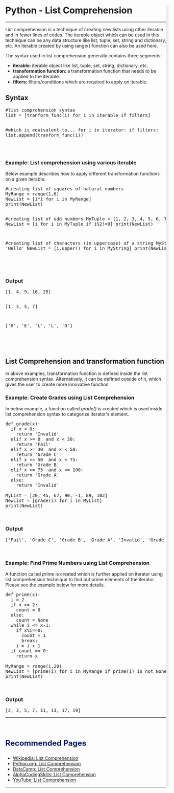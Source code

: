 

<!DOCTYPE html>
<html lang="en-US">
<head>
<meta charset="utf-8">
<title>Python List Comprehension</title>
<meta name="keywords" content="Python List Comprehension"/>
<meta name="Description" content="Python List Comprehension"/>
      
<meta name="viewport" content="width=device-width, initial-scale=1, shrink-to-fit=no">
<link rel="stylesheet" href="https://stackpath.bootstrapcdn.com/bootstrap/4.3.1/css/bootstrap.min.css" integrity="sha384-ggOyR0iXCbMQv3Xipma34MD+dH/1fQ784/j6cY/iJTQUOhcWr7x9JvoRxT2MZw1T" crossorigin="anonymous">
<script src="https://cdn.jsdelivr.net/gh/google/code-prettify@master/loader/run_prettify.js"></script>

</head>
<body>


<div class="container-fluid pt-2 pb-2 pl-4 pr-4">
<div class="row">
<div class="col-lg-2 d-none d-lg-block">
  
</div>
<div class="col-lg-8 p-2 bg-white" style=" box-shadow: 10px 0 5px -2px hsl(240, 20%, 93%);"> 


<h1><strong>Python - List Comprehension</strong></h1><hr class="m-1">

<p>List comprehension is a technique of creating new lists using other iterable and in fewer lines of codes. The iterable object which can be used in this technique can be any data structure like list, tuple, set, string and dictionary, etc. An iterable created by using range() function can also be used here.</p>
<p>The syntax used in list comprehension generally contains three segments:<p>
<ul>
<li><strong>iterable: </strong>iterable object like list, tuple, set, string, dictionary, etc.</li>
<li><strong>transformation function: </strong>a transformation function that needs to be applied to the iterable.</li>
<li><strong>filters: </strong>filters/conditions which are required to apply on iterable.</li>
</ul>

<h2>Syntax</h2>
<pre class="prettyprint notranslate">
#list comprehension syntax
list = [tranform_func(i) for i in iterable if filters]

#which is equivalent to...
for i in iterator:
  if filters:
    list.append(tranform_func(i))
</pre>
<br>


<h3>Example: List comprehension using various iterable</h3>
<p>Below example describes how to apply different transformation functions on a given iterable.</p>	
<pre class="prettyprint notranslate">
#creating list of squares of natural numbers
MyRange = range(1,6)
NewList = [i*i for i in MyRange]
print(NewList)

#creating list of odd numbers
MyTuple = (1, 2, 3, 4, 5, 6, 7, 8)
NewList = [i for i in MyTuple if i%2!=0]
print(NewList)


#creating list of characters (in uppercase) of a string 
MyString = 'Hello'
NewList = [i.upper() for i in MyString]
print(NewList)

</pre>
<br>

<h3>Output</h3>	
<pre class="prettyprint notranslate">
[1, 4, 9, 16, 25]

[1, 3, 5, 7]

['H', 'E', 'L', 'L', 'O']

</pre>
<br>

<h2>List Comprehension and transformation function</h2>
<p>In above examples, transformation function is defined inside the list comprehension syntax. Alternatively, it can be defined outside of it, which gives the user to create more innovative function.</p>
<h3>Example: Create Grades using List Comprehension</h3>
<p>In below example, a function called <i>grade()</i> is created which is used inside list comprehension syntax to categorize iterator's element.</p>
  
<pre class="prettyprint notranslate">
def grade(x):
  if x &lt; 0:
    return 'Invalid'
  elif x &gt;= 0  and x &lt; 30:
    return 'Fail'
  elif x &gt;= 30  and x &lt; 50:
    return 'Grade C'
  elif x &gt;= 50  and x &lt; 75:
    return 'Grade B'
  elif x &gt;= 75  and x &lt;= 100:
    return 'Grade A'
  else:
    return 'Invalid'

MyList = [20, 45, 67, 90, -1, 89, 102]
NewList = [grade(i) for i in MyList]
print(NewList)
</pre>

<br>
<h3>Output</h3>    
<pre class="prettyprint notranslate">
['Fail', 'Grade C', 'Grade B', 'Grade A', 'Invalid', 'Grade A', 'Invalid']
</pre>

<br>
<h3>Example: Find Prime Numbers using List Comprehension</h3>
<p>A function called <i>prime</i> is created which is further applied on iterator using list comprehension technique to find out prime elements of the iterator. Please see the example below for more details.</p>
   
<pre class="prettyprint notranslate">
def prime(x):
  i = 2
  if x &gt;= 2: 
    count = 0 
  else: 
    count = None
  while i &lt;= x-1:
    if x%i==0:
      count = 1
      break;
    i = i + 1
  if count == 0:
    return x

MyRange = range(1,20)
NewList = [prime(i) for i in MyRange if prime(i) is not None]
print(NewList)
</pre>
<br>
<h3>Output</h3>   
<pre class="prettyprint notranslate">
[2, 3, 5, 7, 11, 13, 17, 19]
</pre>
<hr class="m-0">
<br><div class="recommend p-0 m-0 pl-2">
  <h3 style="color: hsl(225, 100%, 20%); font-size: 24px;">Recommended Pages</h3>
  <ul>
  <li><a href="https://en.wikipedia.org/wiki/List_comprehension">Wikipedia: List Comprehension</a></li>
  <li><a href="https://docs.python.org/3/tutorial/datastructures.html#tut-listcomps">Python.org: List Comprehension</a></li>
  <li><a href="https://www.datacamp.com/community/tutorials/python-list-comprehension">DataCamp: List Comprehension</a></li>
  <li><a href="https://alphacodingskills.com/python/pages/python-list-comprehension.php">AlphaCodingSkills: List Comprehension</a></li>
  <li><a href="https://www.youtube.com/watch?v=1HlyKKiGg-4">YouTube: List Comprehension</a></li>
  </ul>
</div>
<hr class="m-0 mt-3">
</div> 
<div class="col-lg-2 d-none d-lg-block"> 

 </div>
 </div>
</div>

</body>
</html>
